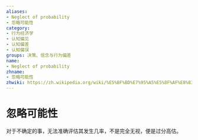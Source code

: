 ```yaml
---
aliases:
- Neglect of probability
- 忽略可能性
category:
- 行为经济学
- 认知偏见
- 认知偏差
- 认知偏误
groups: 决策、信念与行为偏差
name:
- Neglect of probability
zhname:
- 忽略可能性
zhwiki: https://zh.wikipedia.org/wiki/%E5%BF%BD%E7%95%A5%E5%8F%AF%E8%83%BD%E6%80%A7
---
```


# 忽略可能性

对于不确定的事，无法准确评估其发生几率，不是完全无视，便是过分高估。
